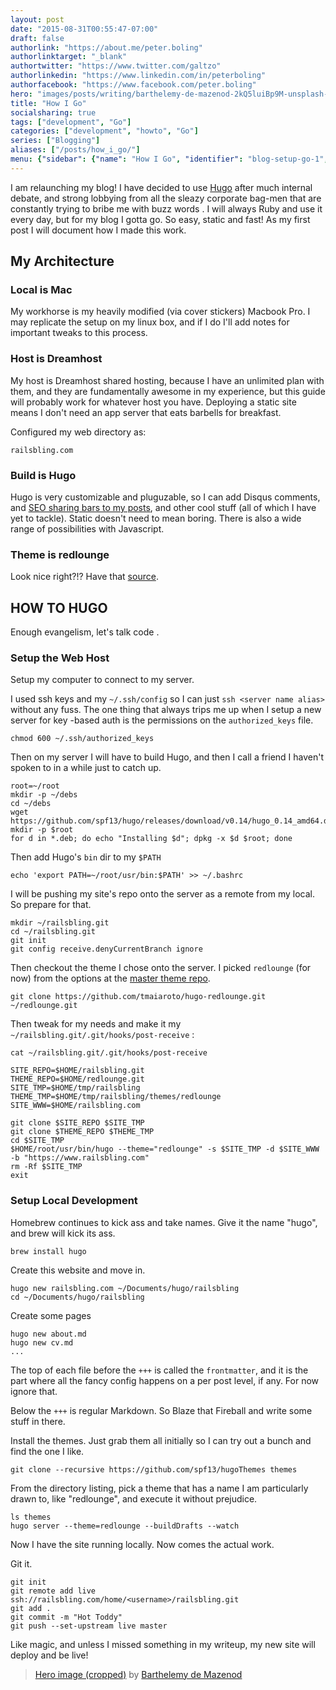 ```yaml
---
layout: post
date: "2015-08-31T00:55:47-07:00"
draft: false
authorlink: "https://about.me/peter.boling"
authorlinktarget: "_blank"
authortwitter: "https://www.twitter.com/galtzo"
authorlinkedin: "https://www.linkedin.com/in/peterboling"
authorfacebook: "https://www.facebook.com/peter.boling"
hero: "images/posts/writing/barthelemy-de-mazenod-2kQ5luiBp9M-unsplash-1920-1095-crop.png"
title: "How I Go"
socialsharing: true
tags: ["development", "Go"]
categories: ["development", "howto", "Go"]
series: ["Blogging"]
aliases: ["/posts/how_i_go/"]
menu: {"sidebar": {"name": "How I Go", "identifier": "blog-setup-go-1", "parent": "blog-setup", "weight": 10}}
---
```

I am relaunching my blog!  I have decided to use [Hugo](https://gohugo.io/) after much internal debate, and strong lobbying from all the sleazy corporate bag-men that are constantly trying to bribe me with buzz words <i class='fas fa-money'></i>.  I will always <i class='fas fa-heart'></i> Ruby and use it every day, but for my blog I gotta go.  So easy, static and fast!  As my first post I will document how I made this work.

## My Architecture

### Local is Mac

My workhorse is my heavily modified (via cover stickers) Macbook Pro.  I may replicate the setup on my linux box, and if I do I'll add notes for important tweaks to this process.

### Host is Dreamhost

My host is Dreamhost shared hosting, because I have an unlimited plan with them, and they are fundamentally awesome in my experience, but this guide will probably work for whatever host you have.  Deploying a static site means I don't need an app server that eats barbells for breakfast.

Configured my web directory as:

```
railsbling.com
```

### Build is Hugo

Hugo is very customizable and pluguzable, so I can add Disqus comments, and [SEO sharing bars to my posts](http://discuss.gohugo.io/t/hugo-seo-social-partials/353), and other cool stuff (all of which I have yet to tackle).  Static doesn't need to mean boring.  There is also a wide range of possibilities with Javascript.

### Theme is redlounge

Look nice right?!?  Have that [source](https://github.com/tmaiaroto/hugo-redlounge).

## HOW TO HUGO

Enough evangelism, let's talk code <i class='fas fa-code'></i>.

### Setup the Web Host

Setup my computer to connect to my server.

I used ssh keys and my `~/.ssh/config` so I can just `ssh <server name alias>` without any fuss.  The one thing that always trips me up when I setup a new server for key -based auth is the permissions on the `authorized_keys` file.

```
chmod 600 ~/.ssh/authorized_keys
```

Then on my server I will have to build Hugo, and then I call a friend I haven't spoken to in a while just to catch up.

```
root=~/root
mkdir -p ~/debs
cd ~/debs
wget https://github.com/spf13/hugo/releases/download/v0.14/hugo_0.14_amd64.deb
mkdir -p $root
for d in *.deb; do echo "Installing $d"; dpkg -x $d $root; done
```

Then add Hugo's `bin` dir to my `$PATH`

```
echo 'export PATH=~/root/usr/bin:$PATH' >> ~/.bashrc
```

I will be pushing my site's repo onto the server as a remote from my local.  So prepare <i class='fas fa-git'></i> for that.

```
mkdir ~/railsbling.git
cd ~/railsbling.git
git init
git config receive.denyCurrentBranch ignore 
```

Then checkout the theme I chose onto the server.  I picked `redlounge` (for now) from the options at the [master theme repo](https://github.com/gohugoio/hugoThemes).

```
git clone https://github.com/tmaiaroto/hugo-redlounge.git ~/redlounge.git
```

Then tweak for my needs and make it my `~/railsbling.git/.git/hooks/post-receive` <i class='fas fa-paste'></i>:

```
cat ~/railsbling.git/.git/hooks/post-receive

SITE_REPO=$HOME/railsbling.git
THEME_REPO=$HOME/redlounge.git
SITE_TMP=$HOME/tmp/railsbling
THEME_TMP=$HOME/tmp/railsbling/themes/redlounge
SITE_WWW=$HOME/railsbling.com

git clone $SITE_REPO $SITE_TMP
git clone $THEME_REPO $THEME_TMP
cd $SITE_TMP
$HOME/root/usr/bin/hugo --theme="redlounge" -s $SITE_TMP -d $SITE_WWW -b "https://www.railsbling.com"
rm -Rf $SITE_TMP
exit
```

### Setup Local Development

Homebrew continues to kick ass and take names.  Give it the name "hugo", and brew will kick its ass.

```lang=bash
brew install hugo
```

Create this website and move in.

```
hugo new railsbling.com ~/Documents/hugo/railsbling
cd ~/Documents/hugo/railsbling
```

Create some pages

```
hugo new about.md
hugo new cv.md
...
```

The top of each file before the `+++` is called the `frontmatter`, and it is the part where all the fancy config happens on a per post level, if any.  For now ignore that.

Below the `+++` is regular Markdown.  So Blaze that Fireball and write some stuff in there.

Install the themes.  Just grab them all initially so I can try out a bunch and find the one I like.

```
git clone --recursive https://github.com/spf13/hugoThemes themes
```

From the directory listing, pick a theme that has a name I am particularly drawn to, like "redlounge", and execute it without prejudice.

```
ls themes
hugo server --theme=redlounge --buildDrafts --watch
```

Now I have the site running locally.  Now comes the actual work.

Git it.

```
git init
git remote add live ssh://railsbling.com/home/<username>/railsbling.git
git add .
git commit -m "Hot Toddy"
git push --set-upstream live master
```

Like magic, and unless I missed something in my writeup, my new site will deploy and be live!

> [Hero image (cropped)](https://unsplash.com/photos/2kQ5luiBp9M) by [Barthelemy de Mazenod](https://unsplash.com/@thebarlemy)
